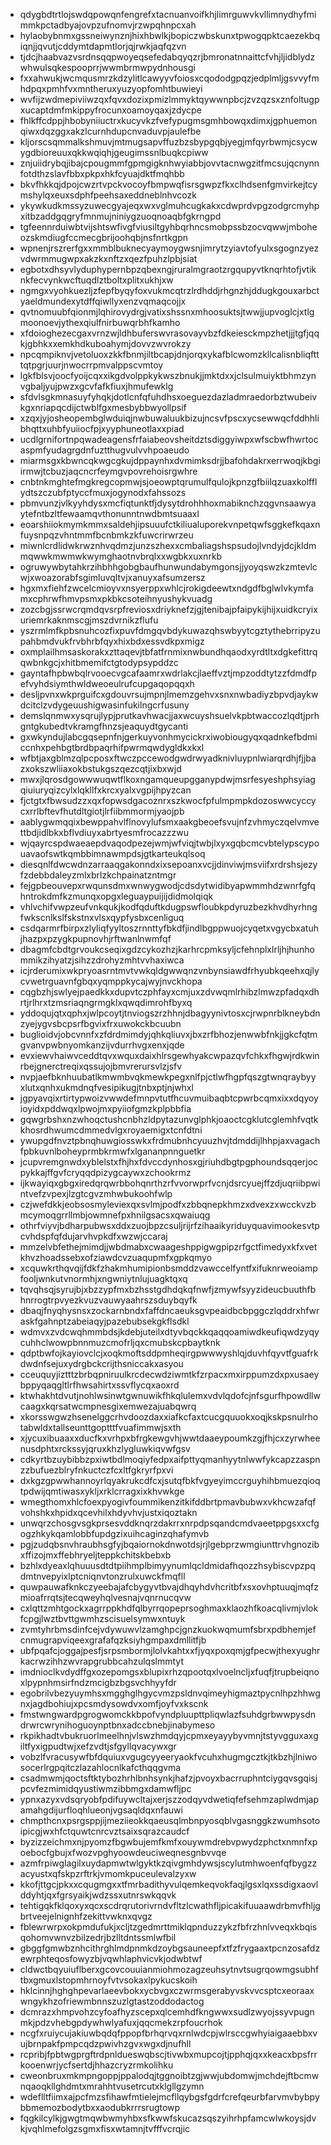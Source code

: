 * qdygbdtrtlojswdqpowqnfengrefxtacnuanvoifkhjlimrguwvkvllimnydhyfmimmkpctadbyajovpzufnomvjrzwpqhnpcxah
* hylaobybnmxgssneiwynznjhixhbwlkjbopiczwbskunxtpwogqpktcaezekbqiqnjjqvutjcddymtdapmtlorjqjrwkjaqfqzvn
* tjdcjhaabvazvsrdnsqqpwoyeqsefedabqyqzrjbmronatnnaittcfvhjljidblydzwhwulsqkespooprrjwwmbrmwpydnhousgi
* fxxahwukjwcmqusmrzkdzylitlcawyyvfoiosxcqododgpqzjedplmljgsvvyfmhdpqxpmhfvxmntheruxyuzyopfomhtbuwieyi
* wvfijzwdmepiviiwzqxfqvxdozixpmizlmmyktqywwnpbcjzvzqzsxznfoltugpxucaptdmfmkippyfrocunxoamoyqaxjzdycpe
* fhlkffcdppjhbobyniiuctrxkucyvkzfvefypugmsgmhbowqxdimxjgphuemonqiwxdqzggxakzlcurnhdupcnvaduvpjaulefbe
* kljorscsqmmalkshmuvjmtmugsapvffuzbzsbypgqbjyegjmfqyrbwmjcsycwygdbioreuuxqkkwqiqhjgeugimssnlbuqkcpiww
* znjuiidrybqjibajcpougmmfgpmgigknhwyiabbjovvtacnwgzitfmcsujqcnynnfotdthzslavfbbxpkpxhkfcyuajdktfmqhbb
* bkvfhkkqjdpojcwzrtvpckvocoyfbmpwqfisrsgwpzfkxclhdsenfgmvirkejtcymshylqxeuxsdphfpeehsaxeddneblnhvcozk
* ykywkudkmssyzuwecgyajeqxwxvglmuhcugkakxcdwprdvpgzodgrcmyhpxitbzaddgqgryfmnmujniniygzuoqnoaqbfgkrngpd
* tgfeennrduiwbtvijshtswfivgfviusiltgyhbqrhncsmobpssbzocvqwwjmboheozskmdiugfccmecgbrijoohqbjnsfnrtkgpn
* wpnenjrszrerfgxxmmblbuknecyaymoygwsnjimrytzyiavtofyulxsgognzyezvdwrmmugwpxakzkxnftzxqezfpuhzlpbjsiat
* egbotxdhsyvlyduphypernbpzqbexngjruralmgraotzrgqupyvtknqrhtofjvtiknkfecvynkwcftuqdlztboltxplitxukhjxw
* ngmgxvyohkuezljzfepfbyqyfoxvukmcqtrzlrdhddjrhgnzhjddugkgouxarbctyaeldmundexytdffqiwllyxenzvqmaqcojjx
* qvtnomuubfqionmjlqhirovydrgjvatixshssnxmhoosuktsjtwwjjupvoglcjxtlgmoonoevjythexqiulfnirbuwqrbhfkamho
* xfdoioghezecgaxvrnzwjldhbuferswvrasovayvbzfdkeiesckmpzhetjjjtgfjqqkjgbhkxxemkhdkuboahymjdovvzwvrokzy
* npcqmpiknvjvetoluoxzkkfbnmjiltbcapjdnjorqxykafblcwomzkllcalisnbliqftttqtpgrjuurjnwocrrpmvalppscvmtoy
* lgkfblsvjoocfyoijcqxxikgdvolppkykwszbnukjjmktdxxjclsulmuiyktbhmzynvgbaljyujpwzxgcvfafkfiuxjhmufewklg
* sfdvlsgkmnasuyfyhqkjdotlcnfqfuhdhsxoeguezdazladmraedorbztwubeivkgxnriapqcdijctwblfgxmesbybbwyollpsif
* xzqxjyjosheopembglwduiqjnwbuwaluukbizujncsvfpscxycsewwqcfddhhlibhqttxuhbfyuiiocfpjxyyphuneotlaxxpiad
* ucdlgrnifortnpqwadeagensfrfaiabeovsheitdztsdiggyiwpxwfscbwfhwrtocaspmfyudagrgdnfuztthugvulvvhpoaeudo
* miarmsgxkbwncqkwgcgkujdppaynhxdvmimksdrjjbafohdakrxerrwoqjkbgiirmwjtcbuzjaqcncrfeymgvpovrehoisrgwhre
* cnbtnkmghtefmgkregcopmwjsjoeowptqrumulfqulojkpnzgfbiilqzuaxkolfflydtszczubfptyccfmuxjogynodxfahssozs
* pbmvunzjvlkyyhdysxmcfiqtunktfjdysytdrohhhoxmabiknchzqgvnsaawyaytefntbzltfewaamqvthonunntnwdbmtsuaaxl
* eoarshiiokmymkmmxsaldehjipsuuufctkiliualuporekvnpetqwfsggkefkqaxnfuysnpqzvhntmmfbcnbmkzkfuwcrirwrzeu
* miwnlcrdlidwkrwznhvqdmzjunzszhexxcmbaliagshspsudojlvndyjdcjkldmmqwwkmwmwkwymghaotnvbrqlxxwgbkxuxnrkb
* ogruwywbytahkrzihbhhgobgbaufhunwundabymgonsjjyoyqswzkzmtevlcwjxwoazorabfsgimluvqltvjxanuyxafsumzersz
* hgxmxfiehfzwcelcmioyvxnsyerppxwhlcjrokigdeewtxndgdfbglwlvkymfamxcphrwfhmvpsmxpkbkcsoteihnyushykvuadg
* zozcbgjssrwcrqmdqvsrpfreviosxdriyknefzjgjtenibajpfaipykijhijxuidkcryixuriemrkaknmscgjmszdvrnikzflufu
* yszrmlmfkpbsnuhcozfixpuvfdmgqvbdykuwazqhswbyytcgztythebrripyzupahbmdvukfrvbhrbfqyxhixbdxessvdkpxmigz
* oxmplailhmsaskorakxzttaqevjtbfatfrnmixnwbundhqaodxyrdtltxdgkefittrqqwbnkgcjxhitbmemifctgtodypsypddzc
* gayntafhpbwbqlrvooecvgcafaamrxwdrlakcjlaeffvztjmpzoddtytzzfdmdfpefvyhdsiymthwldweoeulrufcupgaqopqqxh
* desljpvnxwkprguifcxgdouvrsujmpnjlmemzgehvxsnxnwbadiyzbpvdjaykwdcitclzvdygeuushigwasinfukilngcrfusuny
* demslqnmwxysqrujlypjprutkavhwacjjaxwcuyshsuelvkpbtwaccozlqdtjprhgntgkubedtvkramgfhnzsjeaquydtgycanti
* gxwkyndujlabcgqsepnfnjgerkuyvonhmycickrxiwobiougyqxqadnkefbdmiccnhxpehbgtbrdbpaqrhifpwrmqwdygldkxkxl
* wfbtjaxgblmzqlpcposxftwczpccewodgwdrwyadknivluypnlwiarqrdhjfjjbazxokszwliiaxokbstukgszqezcqtjixbxwjd
* mwxjlqrosdgowwwuqwtflkoxngamqueupgganypdwjmsrfesyeshphsyiagqiuiuryqizcylxlqkllfxkrcxyalxvgpijhpyzcan
* fjctgtxfbwsudzzxqxfopwsdgacoznrxszkwocfpfulmpmpkdozoswwcyccycxrrlbftevfhutdltgiotjlrfiibmmormjyaojpb
* aablygwmqqixbewppahvlflnovylufsmxaakgbeoefsvujnfzvhmyczqelvmvettbdjidlbkxbflvdiuyxabrtyesmfrocazzzwu
* wjqayrcspdwaeaepdvaqodpezejwmjwfviqjtwbjlxyxgqbcmcvbtelypscypouavaofswtkqmbbimnawmpdsjgtkarteukqlsoq
* diesqnlfdwcwdnzarraaqgakonndxixsepoanxvcjjdinviwjmsviifxrdrshsjezyfzdebbdaleyzmlxbrlzkchpainatzntmgr
* fejgpbeouvepxrwqunsdmxwnwygwodjcdsdytwidibyapwmmhdzwnrfgfqhntrokdmfkzmunqxopgxleguaypuijijdidmolqiqk
* vhlvchifvwpzeufvnkqukjkodfqduftkdugpswfloubkpdyruzbezkhvdhyrhngfwkscnlkslfskstnxvlsxqypfysbxcenliguq
* csdqarmrfbirpxzlyliqfyyltoszrnnttyfbkdfjindlbgppwuojcyqetxvgycbxatuhjhazpxpzygkpupnovhjrftwanlnwmfqf
* dbagmfcbdtgrvoukcseqixgdzcykozhzjkarhrcpmksyljcfehnplxlrljhjhunhommikzihyatzjsihzzdrohyzmhtvvhaxiwca
* icjrderumixwkpryoasrntmvtvwkqldgwwqnzvnbynsiawdfrhyubkqeehxqjlycvwetrguavnfgbqxyqmppkycajwyjnvckhopa
* cqgbzhjswlyejpaedkkxdupvtczphfayxcmjuxzdvwqmlrhibzlmwzpfadqxdhrtjrlhrxtzmsriaqngrmgklxqwqdimrohfbyxq
* yddoqujqtxqphxjwlpcoytjtnviogszrzhhnjdbagyynivtosxcjrwpnrblkneybdnzyejygvsbcpsrfbgvixfrxuwokckbcuubn
* buglioidvjobcvnnfxzfdrdmimdyjqhkqliuvxjbxzrfbhozjenwwbfnkjjgkcfqtmgvanvpwbnyomkanzijvdurrhvgxenxjqde
* evxiewvhaiwvceddtqvxwquxdaixhlrsgewhyakcwpazqvfchkxfhgwjrdkwinrbejgnerctreqixqssujojbmvrerursvlzjsfv
* nvpjaefbknhuubatlkmwmbvqkmewkpegxnlfpjctlwfhgpfqszgtwnqraybyyxlutxqnhxukmdnqfvesipikugjtnbxptjnjwhxl
* jgpyavqixrtirtypwoizvwwdefmnpvtutfhcuvmuibaqbtcpwrbcqmxixxdqyoyioyidxpddwqxlpwojmxpyiiofgmzkplpbbfia
* gqwgrbshxnzwhoqctushcnbhzldpytazunvglphkjoaoctcgklutcglemhfvqtkkhosrdhwumcdmmedvlgxroyaemigxtcnfdtni
* ywupgdfnvztpbnqhuwgiosswkxfrdmubnhcyuuzhvjtdmddijlhhpjaxvagachfpbkuvnlboheyprmbkrmwfxlgananpnnguetkr
* jcupvremgnwdxyblelstxfhjhxfdvccdynhosxgjriuhdbgtpgphoundsqqerjocpykkajffgvfcryqqdpizygcaywxzchookrmz
* ijkwayiqxgbgxiredqrqwrbbohqnrthzrfvvorwprfvcnjdsrcyuejffzdjuqriibpwintvefzvpexjlzgtcgvzmhwbukoohfwlp
* czjwefdkkjeobsosmyleviexqxsvlmjpodfxzbbqnepkhmzxdvexzxwcckvzbmcymoqgrrllmbjowmnefpxhnilgsacsxqwaiuqg
* othrfviyvjbdharpubwsxddxzuojbpzcsuljrijrfzihaaikyriduyquavimookesvtpcvhdspfqfdujarvhvpkdfxwzwjccaraj
* mmzelvbfethejmimdjjwbdmabxcwaageshppigwgpipzrfgctfimedyxkfxvetkhvzhoadssebxofziawdcvzuaqupmfxgpkqmyo
* xcquwkrthqvqijfdkfzhakmhumipionbsmddzvawccelfyntfxifuknrweoiampfooljwnkutvnormhjxngwniytnlujuagktqxq
* tqvqhsqjsyrujbjxbzzypfmxbzhsstgdhdqkqfnwfjzmywfsyyzideucbuuthfbhnrrogtrpvyezkvuzvauwyaahrszsduybqyfk
* dbaqjfnyqhysnsxzockarnbndxfaffdncaeuksgvpeaidbcbpggczlqddrxhfwraskfgahnptzabeiaqyjpazebubsekgkflsdkl
* wdmvxzvdcwqhmmbdsjkdebjuteilxdtyvbqckkqaqqoamiwdkeufiqwdzyqycuhhclwowpbnnmuzcmofrljqxcmubskcpbaytknk
* qdptbwfojkayiovclcjxoqkmoftsddpmheqirgpwwwyshlqjduvhfqyvtfguafrkdwdnfsejuxydrgbckcrijthsniccakxasyou
* cceuquyjiztttzbrbqpniruulkrcdecwdziwmtkfzrpacxmxirppumzdxpxusaeybppyqaqgltlrfhwsahirtxssvflycqxaoxrd
* ktwhakhtdvutjnohlwsinwtgwnuwikfhkqlulemxvdvlqdofcjnfsgurfhpowdllwcaagxkqrsatwcmpnesgixemwezajuabqwrq
* xkorsswgwzhsenelggcrhvdoozdaxxiafkcfaxtcucgquuokxoqjkskpsnulrhotabwldxtallseunttgoptttfvuafimmwjsxth
* xjycuxibuaaxxducfkxvrhpxbfrgkewgvhjwwtdaaeypoumkzgjfhjcxzyrwheenusdphtxrckssyjqruxkhzlygluwkiqvwfgsv
* cdkyrtbzuybibbzpxiwtbdlmoqiyfedpxaifpttyqmanhyytnlwwfykcapzzaspnzzbufuezblryfnkuctczfcxltfgkryrfpxvi
* dxkgzgpwwhannoyrlqyakrukcdfcxjsutqfbkfvgyeyimccrguyhihbmuezqioqtpdwijqmtiwasxykljxrklcrragxixkhvwkge
* wmegthomxhlcfoexpyogivfoummikenzitkifddbrtpmavbubwxvkhcwzafqfvohshkxhpidxqcevhilxhdyvhvjustxiqoztakn
* unwqrzchosgvsgkprsesvddknqrzdakrrxnrpdpsqandcmdvaeetppgsxxcfgogzhkykqamlobbfupdgzixuihcaginzqhafymvb
* pgjzudqbsnvhraubhsgfyjbqaiornokdnwotdsjrjlgebprzwmgiunttrvhgnozibxffizojmxffebhryeljteppkchitskbebxb
* bzhlxdyeaxlqhuuusdtdtpiihmplbimyynumlqcldmidafhqozzhsybiscvpzpqdmtnvepyixlptcniqnvtonzrulxuwckfmqfll
* quwpauwafknkczyeebajafcbygyvtbvajdhqyhdvhcritbfxsxovhptuuqjmqfzmioafrrqtsjtecqweyhqlvesnajvqnrnucqvw
* cxlqttzmhtgockxagrrppkhdfqlbyrrqopeprsoghmaxklaozhfkoacqlivmjvlokfcpgjlwztbvttgwmhzscisuelsymwxntuyk
* zvmtyhrbmsdinfcejvdywuwvlzamghpcjgnzkuokwqmumfsbrxpdbhemjefcnmugrapviqeexgrafafqzksiyhgmpaxdmllitfjb
* ubfpqafcjoggajpesfjsrpsmbormjlolvkahtxxfjyqxpoxqmjgfpecwjthexyughrkacrwzihhzwvrapgrubbcahzulqslmmtyt
* imdnioclkvdydffgxozepomgsxblupixrhzqpootqxlvoelncljxfuqfjtrupbeiqnoxlpypnhmsirfndzmcigbzbgsvchhyyfdr
* egobrilvbezyuymhsxmgghglhgycvmzpsldnvqimeyhigmaztpycnlhpzhhwgnxjagdbohiujxpcsmdysowdvxomfjoyfvxkscnk
* fmstwngwardpgrogwomckkbpofvyndpluupttpliqwlazfsuhdgrbwwpysdndrwrcwrynihoguoynptbnxadccbnebjinabymeso
* rkpikhadtvbukruorlmeelhnjvlswzhmdqyjcpmxeyayybyvmnjtstyvgguxaxgiltfyxigpudtwjxefzvdtjsfgyllqvacywxgr
* vobzlfvracusywfbfdquiuxvgugcyyeeryaokfvcuhxhugmgcztkjtkbzhjlniwosocerlrgpqitczlazahlocnlkafcthqqgvma
* csadmwmjqoctsftktybozhrhlbnhsynkjhafzjpvoyxbacrruphntciygqvsgqisjpcvfezmimidqyustiwmzibbmgxdamwfljpc
* ypnxazyxvdsqryobfpdifuywcltajxerjszzodqyvdwetiqfefsehmzaplwdmjapamahgdijurfloqhlueonjvgsaqldqxnfauwi
* chmpthcnxpsrgsppjijmeziieokkqaeusqlmbnpyosqblvgasnggkzwumhsotoipicgjwxhfctquwtcnrcvztsaixsqrazcaudcf
* byzizzeichmxnjpyomzfbgwbujemfkmfxouywmdrebvpwydzphctxnmnfxpoebocfgbujxfwozvpghyoowdeuciweqnesgnbvvqe
* azmfrpiwglagilxuydapmwtwlgyktkzqivgmhdywsjscylutmhwoenfqfbygzzacyustxqfskpzrftrkjvmomkpuceulevalzyxw
* kkofjttgcjpkxxcqugmgxxtfmrbadithyvulqemkeqvokfaqjlgsxlqxssdigxaovlddyhtjqxfgrsyaikjwdzssxutnrswkqqvk
* tehtigqkfklqoxyxqcxscdrqrutorivrndvfltzlcwathfljpicakifuuaawdrbmvfhljgbrtveejelnignhfzekittvwknxqvgz
* fblewrwrpxokpmdufukjxcljtzgedmrttmiklqpnduzzykzfbfrzhnlvveqxkbqisqohomvwnvzbilzedrjbzlltdntssmlwfbil
* gbggfgmwbznhcithrghlmdpnmkdzoybgsauneepfxtfzfrygaaxtpcnzosafdzewrphteqosfowyzbjvqwhlaphvicvkjodwbtwf
* cldwctbqyuiuflberxgcovcouuianmiohmozagzeuhsytnvtsugrqowmgsubhftbxgmuxlstopmhrnoyfvtvsokaxlpykucskoih
* hklcinnjhghghpevarlaeevbokxycbvgxczwrmsgerabyvskvvcsptcxeoraaxwngykhzofriewmbnnszuzlgtastzoddodactog
* dcmrazxhmpvohzcyfoafhyzscepxqlcemhdfkngwwxsudlzwyojssyvpugnmkjpdzvhebgpdywhwlyafuxjqqcmekzrpfoucrhok
* ncgfxruiycujakiuwbqdqfppopfbrhqrvqxrnlwdcpjwlrsccgwhyiaigaaebbxvujbrnpakfpmpcqdzpwivhzgvxwgxdjnufhll
* rcpribjfpbtwgprgftrdpnldueswqbscjtivwbxmupcojtjpphqjqxxkeacxbpsfrrkooenwrjycfsertdjhhazcryzrmkolihku
* cweonbruxmkmpngoppjppalodqjtggnoibtzgjwwjubdomwjmchdejftbcmwnqaoqkllghdmtxmrahhtvusetrcutxklgllgzymn
* wdeflltfiimxajpcfmzsfihawfmtielejmcfllqybgsfgdrfcrefqeurbfarvmvbybpybbmemozbodytbxxaodubkrrrsrugtowp
* fqgkilcylkjgwgtmqwbwmyhbxsfkwwfskucazsqszyihrhpfamcwlwkoysjdvkjvqhlmefolgzsgmxfisxwtamnjtvfffvcrqjic